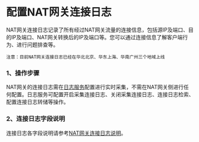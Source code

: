 # 配置NAT网关连接日志
NAT网关连接日志记录了所有经过NAT网关流量的连接信息，包括源IP及端口、目的IP及端口、NAT网关转换后的IP及端口等。您可以通过连接信息了解客户端行为、进行问题排查等。

    注意：目前NAT网关连接日志已经在华北北京、华东上海、华南广州三个地域上线
    
### 1、操作步骤
NAT网关的连接日志需在[日志服务](https://docs.jdcloud.com/log-service/product-overview)配置进行实时采集，不需在NAT网关侧进行任何配置。日志服务可配置开启采集连接日志、关闭采集连接日志、连接日志检索、配置连接日志转储等操作。

### 2、连接日志字段说明
连接日志各字段说明请参考[NAT网关连接日志说明](https://docs.jdcloud.com/log-service/natgwlog)。
